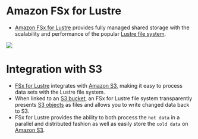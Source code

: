 # Amazon FSx for Lustre
- [Amazon FSx for Lustre](https://aws.amazon.com/fsx/lustre/) provides fully managed shared storage with the scalability and performance of the popular [Lustre file system](https://en.wikipedia.org/wiki/Lustre_(file_system)).

![](https://d1.awsstatic.com/pdp-how-it-works-assets/product-page-diagram_Amazon-FSx-for-Lustre.097ed5e5175fa96e8ac77a2470151965774eec32.png)

# Integration with S3
- [FSx for Lustre]() integrates with [Amazon S3](../3_ObjectStorageS3/Readme.md), making it easy to process data sets with the Lustre file system. 
- When linked to an [S3 bucket](../3_ObjectStorageS3/Readme.md), an FSx for Lustre file system transparently presents [S3 objects](../3_ObjectStorageS3/Readme.md) as files and allows you to write changed data back to S3.
- FSx for Lustre provides the ability to both process the `hot data` in a parallel and distributed fashion as well as easily store the `cold data` on [Amazon S3](../3_ObjectStorageS3/Readme.md).
